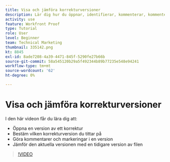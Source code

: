 ```yaml
---
title: Visa och jämföra korrekturversioner
description: Lär dig hur du öppnar, identifierar, kommenterar, kommenterar och jämför korrekturversioner i [!DNL  Workfront].
activity: use
feature: Workfront Proof
type: Tutorial
role: User
level: Beginner
team: Technical Marketing
thumbnail: 335142.png
kt: 8845
exl-id: 8ade7208-4a39-4471-845f-5290fe27b66b
source-git-commit: 58a545120b29a5f492344b89b77235e548e94241
workflow-type: tm+mt
source-wordcount: '62'
ht-degree: 0%

---
```


# Visa och jämföra korrekturversioner

I den här videon får du lära dig att:

* Öppna en version av ett korrektur
* Bestäm vilken korrekturversion du tittar på
* Göra kommentarer och markeringar i en version
* Jämför den aktuella versionen med en tidigare version av filen

>[!VIDEO](https://video.tv.adobe.com/v/335142/?quality=12)

<!--
## Learn more
* Compare proofs
-->
